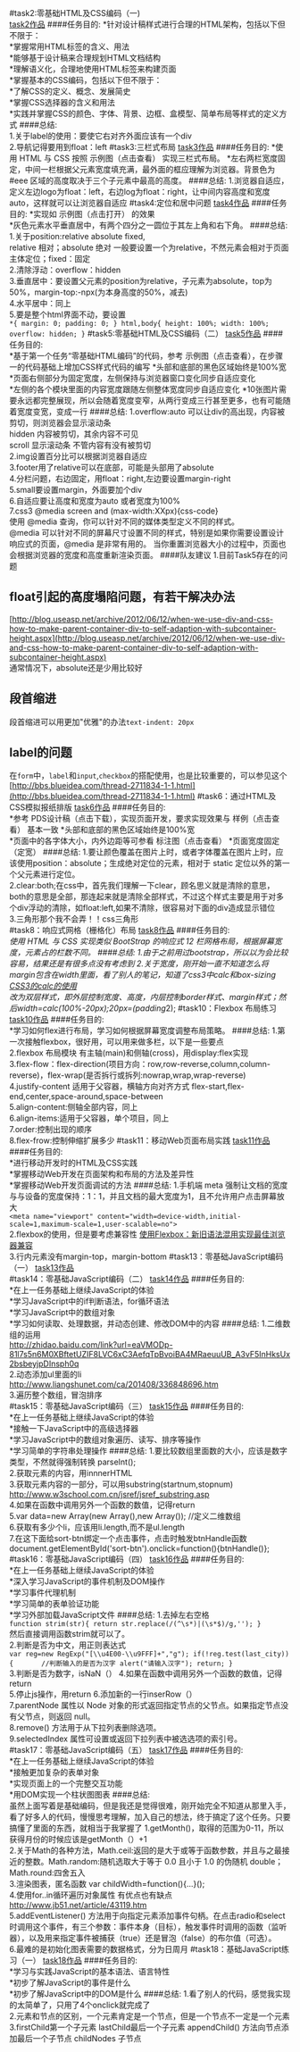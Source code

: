 #task2:零基础HTML及CSS编码（一)  
[task2作品](http://s.codepen.io/zhoupipipipipipi/debug/JXNbRK)
####任务目的:
*针对设计稿样式进行合理的HTML架构，包括以下但不限于：  
*掌握常用HTML标签的含义、用法  
*能够基于设计稿来合理规划HTML文档结构  
*理解语义化，合理地使用HTML标签来构建页面  
*掌握基本的CSS编码，包括以下但不限于：  
*了解CSS的定义、概念、发展简史  
*掌握CSS选择器的含义和用法  
*实践并掌握CSS的颜色、字体、背景、边框、盒模型、简单布局等样式的定义方式
####总结:  
1.关于label的使用：要使它右对齐外面应该有一个div  
2.导航记得要用到float：left
#task3:三栏式布局
[task3作品](http://s.codepen.io/zhoupipipipipipi/debug/pyPNNB)
####任务目的:
*使用 HTML 与 CSS 按照 示例图（点击查看） 实现三栏式布局。 *左右两栏宽度固定，中间一栏根据父元素宽度填充满，最外面的框应理解为浏览器。背景色为 #eee 区域的高度取决于三个子元素中最高的高度。
####总结:
1.浏览器自适应，定义左边logo为float：left，右边log为float：right，让中间内容高度和宽度auto，这样就可以让浏览器自适应
#task4:定位和居中问题
[task4作品](http://s.codepen.io/zhoupipipipipipi/debug/WwjoRL)
####任务目的:
*实现如 示例图（点击打开） 的效果  
*灰色元素水平垂直居中，有两个四分之一圆位于其左上角和右下角。
####总结:
1.关于position:relative absolute fixed,  
relative 相对；absolute 绝对 一般要设置一个为relative，不然元素会相对于页面主体定位；fixed：固定  
2.清除浮动：overflow：hidden  
3.垂直居中：要设置父元素的position为relative，子元素为absolute，top为50%，margin-top:-npx(为本身高度的50%，减去)  
4.水平居中：同上  
5.要是整个html界面不动，要设置  
`*{
    margin: 0;
    padding: 0;
}
html,body{
    height: 100%;
    width: 100%;
    overflow: hidden;
}`
#task5:零基础HTML及CSS编码（二）
[task5作品](http://s.codepen.io/zhoupipipipipipi/debug/MypWGQ)
####任务目的:  
*基于第一个任务“零基础HTML编码”的代码，参考 示例图（点击查看），在步骤一的代码基础上增加CSS样式代码的编写  *头部和底部的黑色区域始终是100%宽  
*页面右侧部分为固定宽度，左侧保持与浏览器窗口变化同步自适应变化  
*左侧的各个模块里面的内容宽度跟随左侧整体宽度同步自适应变化  *10张图片需要永远都完整展现，所以会随着宽度变窄，从两行变成三行甚至更多，也有可能随着宽度变宽，变成一行
####总结:
1.overflow:auto 可以让div的高出现，内容被剪切，则浏览器会显示滚动条  
  hidden 内容被剪切，其余内容不可见   
  scroll 显示滚动条 不管内容有没有被剪切  
2.img设置百分比可以根据浏览器自适应  
3.footer用了relative可以在底部，可能是头部用了absolute  
4.分栏问题，右边固定，用float：right,左边要设置margin-right  
5.small要设置margin，外面要加个div  
6.自适应要让高度和宽度为auto 或者宽度为100%  
7.css3 @media screen and (max-width:XXpx){css-code}  
使用 @media 查询，你可以针对不同的媒体类型定义不同的样式。  
@media 可以针对不同的屏幕尺寸设置不同的样式，特别是如果你需要设置设计响应式的页面，@media 是非常有用的。  当你重置浏览器大小的过程中，页面也会根据浏览器的宽度和高度重新渲染页面。
####队友建议
1.目前Task5存在的问题
## float引起的高度塌陷问题，有若干解决办法
[http://blog.useasp.net/archive/2012/06/12/when-we-use-div-and-css-how-to-make-parent-container-div-to-self-adaption-with-subcontainer-height.aspx](http://blog.useasp.net/archive/2012/06/12/when-we-use-div-and-css-how-to-make-parent-container-div-to-self-adaption-with-subcontainer-height.aspx)  
通常情况下，absolute还是少用比较好
## 段首缩进
段首缩进可以用更加"优雅"的办法`text-indent: 20px`
## label的问题
在`form`中，`label`和`input`,`checkbox`的搭配使用，也是比较重要的，可以参见这个
[http://bbs.blueidea.com/thread-2711834-1-1.html](http://bbs.blueidea.com/thread-2711834-1-1.html)
#task6：通过HTML及CSS模拟报纸排版
[task6作品](http://s.codepen.io/zhoupipipipipipi/debug/JXWgJg)
####任务目的:  
*参考 PDS设计稿（点击下载），实现页面开发，要求实现效果与 样例（点击查看） 基本一致 *头部和底部的黑色区域始终是100%宽  
*页面中的各字体大小，内外边距等可参看 标注图（点击查看）
*页面宽度固定（定宽）
####总结:
1.要让颜色覆盖在图片上时，或者字体覆盖在图片上时，应该使用position：absolute；生成绝对定位的元素，相对于 static   定位以外的第一个父元素进行定位。  
2.clear:both;在css中，首先我们理解一下clear，顾名思义就是清除的意思，both的意思是全部，那连起来就是清除全部样式，不过这个样式主要是用于对多个div浮动的清除，如float:left,如果不清除，很容易对下面的div造成显示错位  
3.三角形那个我不会弄！！css三角形  
#task8：响应式网格（栅格化）布局
[task8作品](http://s.codepen.io/zhoupipipipipipi/debug/xVdxya)
####任务目的:  
*使用 HTML 与 CSS 实现类似 BootStrap 的响应式 12 栏网格布局，根据屏幕宽度，元素占的栏数不同。
####总结:
1.由于之前用过bootstrap，所以以为会比较容易，结果还是有很多点没有考虑到
2.关于宽度，刚开始一直不知道怎么将margin包含在width里面，看了别人的笔记，知道了css3中calc和box-sizing  
  [CSS3的calc的使用](http://www.w3cplus.com/css3/how-to-use-css3-calc-function.html)  
  改为双层样式，即外层控制宽度、高度，内层控制border样式、margin样式；然后width=calc(100%-20px);20px=(padding*2);
#task10：Flexbox 布局练习
[task10作品](http://s.codepen.io/zhoupipipipipipi/debug/MymZoG)
####任务目的:  
*学习如何flex进行布局，学习如何根据屏幕宽度调整布局策略。
####总结:
1.第一次接触flexbox，很好用，可以用来做多栏，以下是一些要点  
2.flexbox 布局模块 有主轴(main)和侧轴(cross)，用display:flex实现  
3.flex-flow：flex-direction(项目方向：row,row-reverse,column,column-reverse)，flex-wrap(是否拆行或拆列:nowrap,wrap,wrap-reverse)  
4.justify-content 适用于父容器，横轴方向对齐方式 flex-start,flex-end,center,space-around,space-between  
5.align-content:侧轴全部内容，同上  
6.align-items:适用于父容器，单个项目，同上  
7.order:<number>控制出现的顺序  
8.flex-frow:<number>控制伸缩扩展多少
#task11：移动Web页面布局实践
[task11作品](http://s.codepen.io/zhoupipipipipipi/debug/jqwavW)
####任务目的:  
*进行移动开发时的HTML及CSS实践  
*掌握移动Web开发在页面架构和布局的方法及差异性  
*掌握移动Web开发页面调试的方法
####总结:
1.手机端 meta 强制让文档的宽度与与设备的宽度保持：1：1，并且文档的最大宽度为1，且不允许用户点击屏幕放大  
  `<meta name="viewport" content="width=device-width,initial-scale=1,maximum-scale=1,user-scalable=no">`  
2.flexbox的使用，但是要考虑兼容性 [使用Flexbox：新旧语法混用实现最佳浏览器兼容](http://www.w3cplus.com/css3/using-flexbox.html)  
3.行内元素没有margin-top，margin-bottom
#task13：零基础JavaScript编码（一）
[task13作品](http://codepen.io/zhoupipipipipipi/pen/mPBQvK)  
#task14：零基础JavaScript编码（二）
[task14作品](http://codepen.io/zhoupipipipipipi/pen/KzXrEP)
####任务目的:  
*在上一任务基础上继续JavaScript的体验  
*学习JavaScript中的if判断语法，for循环语法  
*学习JavaScript中的数组对象  
*学习如何读取、处理数据，并动态创建、修改DOM中的内容
####总结:
1.二维数组的运用   
http://zhidao.baidu.com/link?url=eaVMODp-81l7s5n6M0XBftetUZIF8LVC6xC3AefqTpBvoiBA4MRaeuuUB_A3vF5InHksUx2bsbeyjpDInsph0q  
2.动态添加ul里面的li http://www.liangshunet.com/ca/201408/336848696.htm  
3.遍历整个数组，冒泡排序  
#task15：零基础JavaScript编码（三）
[task15作品](http://codepen.io/zhoupipipipipipi/pen/pyWQYo)
####任务目的:  
*在上一任务基础上继续JavaScript的体验  
*接触一下JavaScript中的高级选择器  
*学习JavaScript中的数组对象遍历、读写、排序等操作  
*学习简单的字符串处理操作
####总结:
1.要比较数组里面数的大小，应该是数字类型，不然就得强制转换 parseInt();  
2.获取元素的内容，用innnerHTML  
3.获取元素内容的一部分，可以用substring(startnum,stopnum)  http://www.w3school.com.cn/jsref/jsref_substring.asp  
4.如果在函数中调用另外一个函数的数值，记得return  
5.var data=new Array(new Array(),new Array());    //定义二维数组  
6.获取有多少个li，应该用li.length,而不是ul.length  
7.在这下面给sort-btn绑定一个点击事件，点击时触发btnHandle函数  
document.getElementById('sort-btn').onclick=function(){btnHandle()};  
#task16：零基础JavaScript编码（四）
[task16作品](http://s.codepen.io/zhoupipipipipipi/debug/JXMGpr)
####任务目的:  
*在上一任务基础上继续JavaScript的体验  
*深入学习JavaScript的事件机制及DOM操作  
*学习事件代理机制  
*学习简单的表单验证功能  
*学习外部加载JavaScript文件
####总结:
1.去掉左右空格  
`function strim(str){
    return str.replace(/(^\s*)|(\s*$)/g,'');
}`  
然后直接调用函数strim就可以了。  
2.判断是否为中文，用正则表达式   
`var reg=new RegExp("[\\u4E00-\\u9FFF]+","g");
    if(!reg.test(last_city)){       //判断输入的是否为汉字
        alert("请输入汉字");
        return;
}`  
3.判断是否为数字，isNaN（）
4.如果在函数中调用另外一个函数的数值，记得return  
5.停止js操作，用return 
6.添加新的一行inserRow（）  
7.parentNode 属性以 Node 对象的形式返回指定节点的父节点。如果指定节点没有父节点，则返回 null。  
8.remove() 方法用于从下拉列表删除选项。  
9.selectedIndex 属性可设置或返回下拉列表中被选选项的索引号。  
#task17：零基础JavaScript编码（五）
[task17作品](http://s.codepen.io/zhoupipipipipipi/debug/reJVod)
####任务目的:  
*在上一任务基础上继续JavaScript的体验  
*接触更加复杂的表单对象  
*实现页面上的一个完整交互功能  
*用DOM实现一个柱状图图表
####总结:  
虽然上面写着是基础编码，但是我还是觉得很难，刚开始完全不知道从那里入手，看了好多人的代码，慢慢思考理解，加入自己的想法，终于搞定了这个任务。只要搞懂了里面的东西，就相当于我掌握了
1.getMonth()，取得的范围为0-11，所以获得月份的时候应该是getMonth（）+1  
2.关于Math的各种方法，Math.ceil:返回的是大于或等于函数参数，并且与之最接近的整数。Math.random:随机选取大于等于 0.0 且小于 1.0 的伪随机 double；Math.round:四舍五入  
3.渲染图表，匿名函数 var childWidth=function(){...}();  
4.使用for..in循环遍历对象属性 有优点也有缺点 http://www.jb51.net/article/43119.htm  
5.addEventListener() 方法用于向指定元素添加事件句柄。在点击radio和select时调用这个事件，有三个参数：事件本身（目标），触发事件时调用的函数（监听器），以及用来指定事件被捕获（true）还是冒泡（false）的布尔值（可选）。  
6.最难的是初始化图表需要的数据格式，分为日周月
#task18：基础JavaScript练习（一）
[task18作品](http://s.codepen.io/zhoupipipipipipi/debug/YqLdJp)
####任务目的:  
*学习与实践JavaScript的基本语法、语言特性  
*初步了解JavaScript的事件是什么  
*初步了解JavaScript中的DOM是什么
####总结:
1.看了别人的代码，感觉我实现的太简单了，只用了4个onclick就完成了  
2.元素和节点的区别，一个元素肯定是一个节点，但是一个节点不一定是一个元素  
3.firstChild第一个子元素 lastChild最后一个子元素 appendChild() 方法向节点添加最后一个子节点 childNodes 子节点
